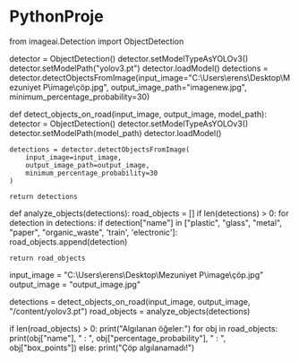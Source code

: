 # PythonProje
from imageai.Detection import ObjectDetection

detector = ObjectDetection()
detector.setModelTypeAsYOLOv3()
detector.setModelPath("yolov3.pt")
detector.loadModel()
detections = detector.detectObjectsFromImage(input_image="C:\Users\erens\Desktop\Mezuniyet P\image\çöp.jpg", output_image_path="imagenew.jpg", minimum_percentage_probability=30)

def detect_objects_on_road(input_image, output_image, model_path):
    detector = ObjectDetection()
    detector.setModelTypeAsYOLOv3()
    detector.setModelPath(model_path)
    detector.loadModel()

    detections = detector.detectObjectsFromImage(
        input_image=input_image,
        output_image_path=output_image,
        minimum_percentage_probability=30
    )

    return detections

def analyze_objects(detections):
    road_objects = []
    if len(detections) > 0:
      for detection in detections:
          if detection["name"] in ["plastic", "glass", "metal", "paper", "organic_waste", 'train', 'electronic']:
              road_objects.append(detection)

    return road_objects

input_image = "C:\Users\erens\Desktop\Mezuniyet P\image\çöp.jpg"
output_image = "output_image.jpg"

detections = detect_objects_on_road(input_image, output_image, "/content/yolov3.pt")
road_objects = analyze_objects(detections)

if len(road_objects) > 0:
  print("Algılanan öğeler:")
  for obj in road_objects:
      print(obj["name"], " : ", obj["percentage_probability"], " : ", obj["box_points"])
else:
   print("Çöp algılanamadı!")
